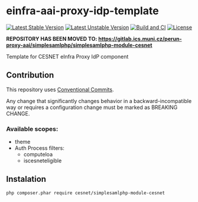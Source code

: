 # einfra-aai-proxy-idp-template
[![Latest Stable Version](https://poser.pugx.org/cesnet/simplesamlphp-module-cesnet/v/stable)](https://packagist.org/packages/cesnet/simplesamlphp-module-cesnet)
[![Latest Unstable Version](https://poser.pugx.org/cesnet/simplesamlphp-module-cesnet/v/unstable)](https://packagist.org/packages/cesnet/simplesamlphp-module-cesnet)
[![Build and CI](https://github.com/cesnet/einfra-aai-proxy-idp-template/actions/workflows/build_and_check.yml/badge.svg)](https://github.com/cesnet/einfra-aai-proxy-idp-template/actions/workflows/build_and_check.yml)
[![License](https://poser.pugx.org/cesnet/simplesamlphp-module-cesnet/license)](https://packagist.org/packages/cesnet/simplesamlphp-module-cesnet)

**REPOSITORY HAS BEEN MOVED TO: https://gitlab.ics.muni.cz/perun-proxy-aai/simplesamlphp/simplesamlphp-module-cesnet**

Template for CESNET eInfra Proxy IdP component

## Contribution

This repository uses [Conventional Commits](https://www.npmjs.com/package/@commitlint/config-conventional).

Any change that significantly changes behavior in a backward-incompatible way or requires a configuration change must be marked as BREAKING CHANGE.

### Available scopes:
* theme
* Auth Process filters:
    * computeloa
    * iscesneteligible

## Instalation

`php composer.phar require cesnet/simplesamlphp-module-cesnet`
